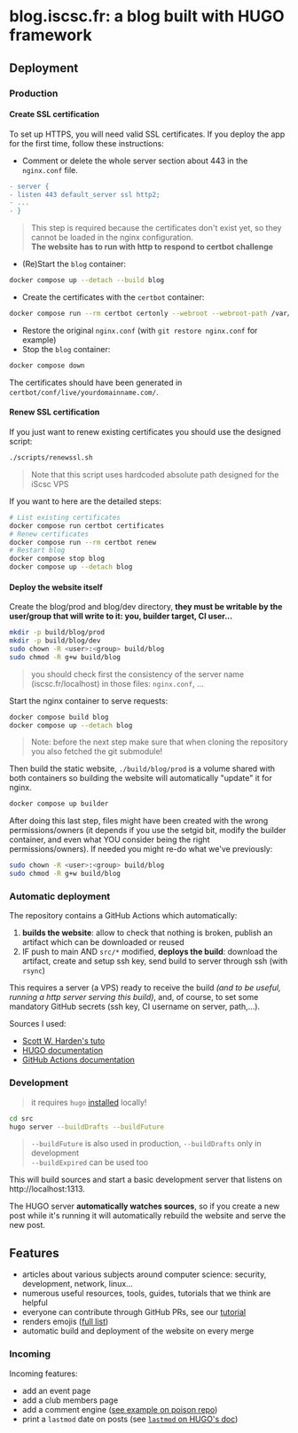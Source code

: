 # blog.iscsc.fr: a blog built with HUGO framework

## Deployment

### Production

#### Create SSL certification

To set up HTTPS, you will need valid SSL certificates. If you deploy the app for the first time, follow these instructions:

- Comment or delete the whole server section about 443 in the `nginx.conf` file.

```diff
- server {
- listen 443 default_server ssl http2;
- ...
- }
```

> This step is required because the certificates don't exist yet, so they cannot be loaded in the nginx configuration.  
> **The website has to run with http to respond to certbot challenge**

- (Re)Start the `blog` container:

```bash
docker compose up --detach --build blog
```

- Create the certificates with the `certbot` container:

```bash
docker compose run --rm certbot certonly --webroot --webroot-path /var/www/certbot/ -d yourdomainname.com
```

- Restore the original `nginx.conf` (with `git restore nginx.conf` for example)
- Stop the `blog` container:

```bash
docker compose down
```

The certificates should have been generated in `certbot/conf/live/yourdomainname.com/`.

#### Renew SSL certification

If you just want to renew existing certificates you should use the designed script:
```bash
./scripts/renewssl.sh
```
> Note that this script uses hardcoded absolute path designed for the iScsc VPS

If you want to here are the detailed steps:
```bash
# List existing certificates
docker compose run certbot certificates
# Renew certificates
docker compose run --rm certbot renew
# Restart blog
docker compose stop blog
docker compose up --detach blog
```

#### Deploy the website itself

Create the blog/prod and blog/dev directory, **they must be writable by the user/group that will write to it: you, builder target, CI user...**
```sh
mkdir -p build/blog/prod
mkdir -p build/blog/dev
sudo chown -R <user>:<group> build/blog
sudo chmod -R g+w build/blog
```

> you should check first the consistency of the server name (iscsc.fr/localhost) in those files: `nginx.conf`, ...

Start the nginx container to serve requests:
```sh
docker compose build blog
docker compose up --detach blog
```

> Note: before the next step make sure that when cloning the repository you also fetched the git submodule!

Then build the static website, `./build/blog/prod` is a volume shared with both containers so building the website will automatically "update" it for nginx.
```sh
docker compose up builder
```

After doing this last step, files might have been created with the wrong permissions/owners (it depends if you use the setgid bit, modify the builder container, and even what YOU consider being the right permissions/owners). If needed you might re-do what we've previously:
```sh
sudo chown -R <user>:<group> build/blog
sudo chmod -R g+w build/blog
```

### Automatic deployment
The repository contains a GitHub Actions which automatically:
 1. **builds the website**: allow to check that nothing is broken, publish an artifact which can be downloaded or reused
 2. IF push to main AND `src/*` modified, **deploys the build**: download the artifact, create and setup ssh key, send build to server through ssh (with `rsync`)

This requires a server (a VPS) ready to receive the build *(and to be useful, running a http server serving this build)*, and, of course, to set some mandatory GitHub secrets (ssh key, CI username on server, path,...).


Sources I used:
- [Scott W. Harden's tuto](https://swharden.com/blog/2022-03-20-github-actions-hugo/)
- [HUGO documentation](https://gohugo.io/hosting-and-deployment/deployment-with-rsync/)
- [GitHub Actions documentation](https://docs.github.com/en/actions/learn-github-actions/contexts#steps-context)

### Development

> it requires `hugo` [installed](https://gohugo.io/installation/) locally!
```sh
cd src
hugo server --buildDrafts --buildFuture
```
> `--buildFuture` is also used in production, `--buildDrafts` only in development  
> `--buildExpired` can be used too

This will build sources and start a basic development server that listens on http://localhost:1313.

The HUGO server **automatically watches sources**, so if you create a new post while it's running it will automatically rebuild the website and serve the new post.

## Features

- articles about various subjects around computer science: security, development, network, linux...
- numerous useful resources, tools, guides, tutorials that we think are helpful
- everyone can contribute through GitHub PRs, see our [tutorial](https://iscsc.fr/posts/publish-your-own-post/)
- renders emojis ([full list](https://gohugo.io/quick-reference/emojis/#smileys--emotion))
- automatic build and deployment of the website on every merge


### Incoming

Incoming features:
- add an event page
- add a club members page
- add a comment engine ([see example on poison repo](https://github.com/lukeorth/poison?tab=readme-ov-file#comments))
- print a `lastmod` date on posts (see [`lastmod` on HUGO's doc](https://gohugo.io/content-management/front-matter/#lastmod))

